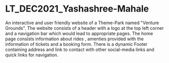 # LT_DEC2021_Yashashree-Mahale

An interactive and user friendly website of a Theme-Park named "Venture Grounds".
The website consists of a header with a logo at the top left corner and a navigation bar which would lead to appropriate pages.
The home page consists information about rides , amenties provided with the information of tickets and a booking form.
There is a dynamic Footer containing address and link to contact with other social-media links and quick links for navigation.
